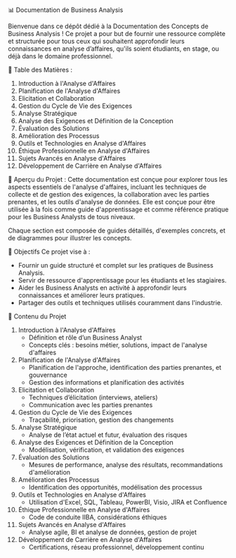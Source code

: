 📊 Documentation de Business Analysis

Bienvenue dans ce dépôt dédié à la Documentation des Concepts de Business Analysis ! Ce projet a pour but de fournir une ressource complète et structurée pour tous ceux qui souhaitent approfondir leurs connaissances en analyse d’affaires, qu'ils soient étudiants, en stage, ou déjà dans le domaine professionnel.

📝 Table des Matières :
1. Introduction à l'Analyse d'Affaires
2. Planification de l'Analyse d'Affaires
3. Elicitation et Collaboration
4. Gestion du Cycle de Vie des Exigences
5. Analyse Stratégique
6. Analyse des Exigences et Définition de la Conception
7. Évaluation des Solutions
8. Amélioration des Processus
9. Outils et Technologies en Analyse d'Affaires
10. Éthique Professionnelle en Analyse d'Affaires
11. Sujets Avancés en Analyse d'Affaires
12. Développement de Carrière en Analyse d'Affaires
    
📖 Aperçu du Projet :
Cette documentation est conçue pour explorer tous les aspects essentiels de l'analyse d'affaires, incluant les techniques de collecte et de gestion des exigences, la collaboration avec les parties prenantes, et les outils d'analyse de données. Elle est conçue pour être utilisée à la fois comme guide d'apprentissage et comme référence pratique pour les Business Analysts de tous niveaux.

Chaque section est composée de guides détaillés, d'exemples concrets, et de diagrammes pour illustrer les concepts.

🚀 Objectifs
Ce projet vise à :

- Fournir un guide structuré et complet sur les pratiques de Business Analysis.
- Servir de ressource d'apprentissage pour les étudiants et les stagiaires.
- Aider les Business Analysts en activité à approfondir leurs connaissances et améliorer leurs pratiques.
- Partager des outils et techniques utilisés couramment dans l'industrie.
  
📝 Contenu du Projet
1. Introduction à l'Analyse d'Affaires
     - Définition et rôle d’un Business Analyst
     - Concepts clés : besoins métier, solutions, impact de l'analyse d'affaires
2. Planification de l'Analyse d'Affaires
     - Planification de l'approche, identification des parties prenantes, et gouvernance
     - Gestion des informations et planification des activités
3. Elicitation et Collaboration
     - Techniques d’élicitation (interviews, ateliers)
     - Communication avec les parties prenantes
4. Gestion du Cycle de Vie des Exigences
     - Traçabilité, priorisation, gestion des changements
5. Analyse Stratégique
     - Analyse de l’état actuel et futur, évaluation des risques
6. Analyse des Exigences et Définition de la Conception
     - Modélisation, vérification, et validation des exigences
7. Évaluation des Solutions
     - Mesures de performance, analyse des résultats, recommandations d'amélioration
8. Amélioration des Processus
     - Identification des opportunités, modélisation des processus
9. Outils et Technologies en Analyse d'Affaires
     - Utilisation d'Excel, SQL, Tableau, PowerBI, Visio, JIRA et Confluence
10. Éthique Professionnelle en Analyse d'Affaires
     - Code de conduite IIBA, considérations éthiques
11. Sujets Avancés en Analyse d'Affaires
     - Analyse agile, BI et analyse de données, gestion de projet
12. Développement de Carrière en Analyse d'Affaires
     - Certifications, réseau professionnel, développement continu
